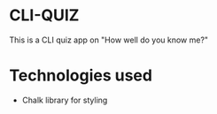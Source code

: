 # CLI-QUIZ
This is a  CLI quiz app on "How well do you know me?"
# Technologies used
* Chalk library for styling

